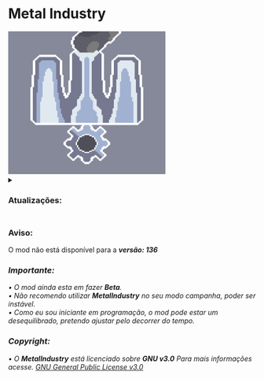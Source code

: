 # Metal Industry
 <img src="https://github.com/SrOtaku/MetalIndustry/blob/master-main/github-pictures/logo.png" alt="Metal Industry" width="320" height="290"/>

<details><summary><h3>Atualizações:</h3></summary>
<details> 
  <summary>
    <b><i>v0.77.0 </i></b><br />
  </summary>
<blockquote>
19/05/20<br />
- Pequenas correções.
</blockquote>  
</details>
</details>

##

### Aviso:
O mod não está disponível para a <b><i />versão: 136</b>

<h3>Importante:</h3>
• O mod ainda esta em fazer <i><b>Beta</b></i>.<br>
• Não recomendo utilizar <b>MetalIndustry</b> no seu modo campanha, poder ser instável.<br>
• Como eu sou iniciante em programação, o mod pode estar um desequilibrado, pretendo ajustar pelo decorrer do tempo.
<h3>Copyright:</h3>
 
• O <b>MetalIndustry</b> está licenciado sobre <i><b>GNU v3.0</b></i> Para mais informações acesse. [GNU General Public License v3.0](/LICENSE)
